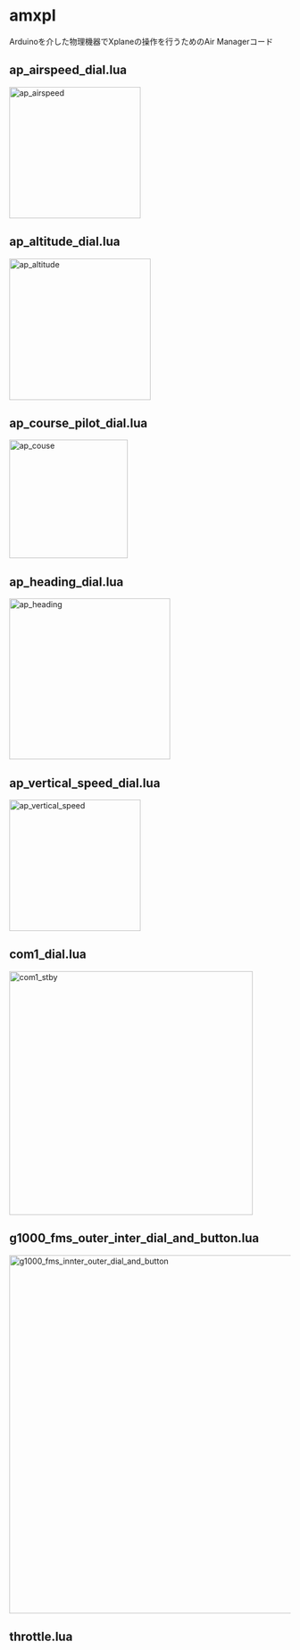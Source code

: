# amxpl
Arduinoを介した物理機器でXplaneの操作を行うためのAir Managerコード

## ap_airspeed_dial.lua

<img width="235" alt="ap_airspeed" src="https://user-images.githubusercontent.com/90855755/135490496-52d6eb6e-f987-4c83-9a29-5b5f85f2274f.png">

## ap_altitude_dial.lua
<img width="253" alt="ap_altitude" src="https://user-images.githubusercontent.com/90855755/135490518-dd739d56-c73d-4f7a-81cc-bc869ca2e22c.png">

## ap_course_pilot_dial.lua
<img width="212" alt="ap_couse" src="https://user-images.githubusercontent.com/90855755/135490486-953958e4-16d8-42c7-ac81-07398353b427.png">

## ap_heading_dial.lua
<img width="288" alt="ap_heading" src="https://user-images.githubusercontent.com/90855755/135490508-91494916-d60c-4f6e-b54a-2ab7984f1192.png">

## ap_vertical_speed_dial.lua
<img width="235" alt="ap_vertical_speed" src="https://user-images.githubusercontent.com/90855755/135490514-1d230a96-ad80-4100-a0cd-8de0782cf5b6.png">

## com1_dial.lua
<img width="436" alt="com1_stby" src="https://user-images.githubusercontent.com/90855755/135490527-a697e358-af1b-47cd-8e04-6ef3f8157dbe.png">

## g1000_fms_outer_inter_dial_and_button.lua
<img width="641" alt="g1000_fms_innter_outer_dial_and_button" src="https://user-images.githubusercontent.com/90855755/135483710-d533048f-cc7c-4128-845a-8640bf488bec.png">

## throttle.lua

